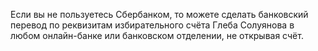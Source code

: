 Если вы не пользуетесь Сбербанком, то можете сделать банковский перевод по реквизитам избирательного счёта Глеба Солуянова в любом онлайн-банке или банковском отделении, не открывая счёт.

